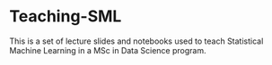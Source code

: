 # Teaching-SML
This is a set of lecture slides and notebooks used to teach Statistical Machine Learning in a MSc in Data Science program.
